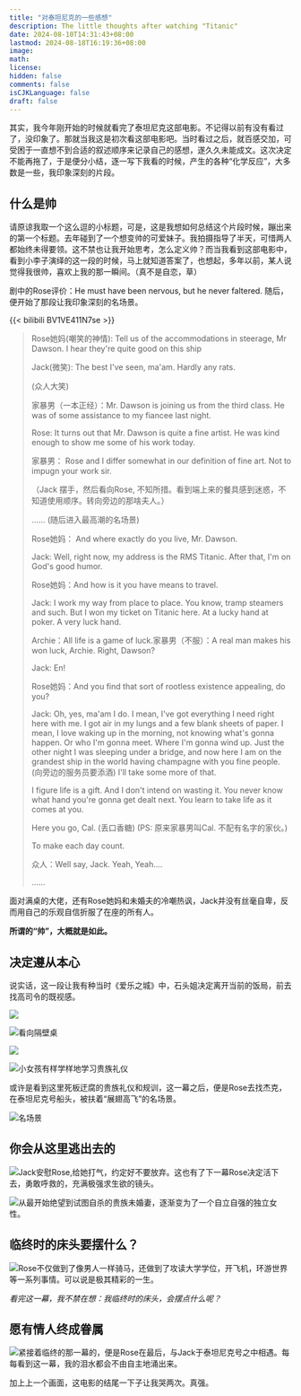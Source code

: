 ```yaml
---
title: "对泰坦尼克的一些感想"
description: The little thoughts after watching "Titanic"
date: 2024-08-10T14:31:43+08:00
lastmod: 2024-08-18T16:19:36+08:00
image: 
math: 
license: 
hidden: false
comments: false
isCJKLanguage: false
draft: false
---
```




其实，我今年刚开始的时候就看完了泰坦尼克这部电影。不记得以前有没有看过了，没印象了。那就当我这是初次看这部电影吧。当时看过之后，就百感交加，可受困于一直想不到合适的叙述顺序来记录自己的感想，遂久久未能成文。这次决定不能再拖了，于是便分小结，逐一写下我看的时候，产生的各种“化学反应”，大多数是一些，我印象深刻的片段。

## 什么是帅
请原谅我取一个这么逗的小标题，可是，这是我想如何总结这个片段时候，蹦出来的第一个标题。去年碰到了一个想变帅的可爱妹子。我拍摄指导了半天，可惜两人都始终未得要领。这不禁也让我开始思考，怎么定义帅？而当我看到这部电影中，看到小李子演绎的这一段的时候，马上就知道答案了，也想起，多年以前，某人说觉得我很帅，喜欢上我的那一瞬间。（真不是自恋，草）

剧中的Rose评价：He must have been nervous, but he never faltered. 随后，便开始了那段让我印象深刻的名场景。

{{< bilibili BV1VE411N7se >}}



> Rose她妈(嘲笑的神情): Tell us of the accommodations in steerage, Mr Dawson. I hear they're quite good on this ship
>
> Jack(微笑): The best I've seen, ma'am. Hardly any rats.
>
> (众人大笑)
>
> 家暴男（一本正经）：Mr. Dawson is joining us from the third class. He was of some assistance to my fiancee last night.
>
> Rose: It turns out that Mr. Dawson is quite a fine artist. He was kind enough to show me some of his work today.
>
>  家暴男： Rose and I differ somewhat in our definition of fine art. Not to impugn your work sir.
>
> （Jack 摆手，然后看向Rose, 不知所措。看到端上来的餐具感到迷惑，不知道使用顺序。转向旁边的那啥夫人。）
>
> ...... (随后进入最高潮的名场景)
>
> Rose她妈： And where exactly do you live, Mr. Dawson.
>
> Jack: Well, right now, my address is the RMS Titanic. After that, I'm on God's good humor.
>
> Rose她妈：And how is it you have means to travel.
>
> Jack: I work my way from place to place. You know, tramp steamers and such. But I won my ticket on Titanic here. At a lucky hand at poker. A very luck hand.
>
> Archie：All life is a game of luck.家暴男（不服）：A real man makes his won luck, Archie. Right, Dawson?
>
> Jack: En!
>
> Rose她妈：And you find that sort of rootless existence appealing, do you?
>
> Jack: Oh, yes, ma'am I do. I mean, I've got everything I need right here with me. I got air in my lungs and a few blank sheets of paper. I mean, I love waking up in the morning, not knowing what's gonna happen. Or who I'm gonna meet. Where I'm gonna wind up. Just the other night I was sleeping under a bridge, and now here I am on the grandest ship in the world having champagne with you fine people. (向旁边的服务员要添酒) I'll take some more of that.
>
> I figure life is a gift. And I don't intend on wasting it. You never know what hand you're gonna get dealt next. You learn to take life as it comes at you. 
>
> Here you go, Cal. (丢口香糖) (PS: 原来家暴男叫Cal. 不配有名字的家伙。)
>
> To make each day count.
>
> 众人：Well say, Jack. Yeah, Yeah....
>
> ......

面对满桌的大佬，还有Rose她妈和未婚夫的冷嘲热讽，Jack并没有丝毫自卑，反而用自己的乐观自信折服了在座的所有人。

**所谓的“帅”，大概就是如此。**

## 决定遵从本心

说实话，这一段让我有种当时《爱乐之城》中，石头姐决定离开当前的饭局，前去找高司令的既视感。

![](assets/mpv-shot0047.jpg)

![看向隔壁桌](assets/mpv-shot0048.jpg)

![](assets/mpv-shot0049.jpg)

![小女孩有样学样地学习贵族礼仪](assets/mpv-shot0050.jpg)

或许是看到这里死板迂腐的贵族礼仪和规训，这一幕之后，便是Rose去找杰克，在泰坦尼克号船头，被扶着“展翅高飞”的名场景。

![名场景](assets/mpv-shot0051.jpg)

## 你会从这里逃出去的

![Jack安慰Rose,给她打气，约定好不要放弃。这也有了下一幕Rose决定活下去，勇敢呼救的，充满极强求生欲的镜头。](assets/mpv-shot0053.jpg)

![从最开始绝望到试图自杀的贵族未婚妻，逐渐变为了一个自立自强的独立女性。](assets/mpv-shot0052.jpg)

## 临终时的床头要摆什么？

![Rose不仅做到了像男人一样骑马，还做到了攻读大学学位，开飞机，环游世界等一系列事情。可以说是极其精彩的一生。](assets/mpv-shot0054.jpg)

*看完这一幕，我不禁在想：我临终时的床头，会摆点什么呢？*

## 愿有情人终成眷属

![紧接着临终的那一幕的，便是Rose在最后，与Jack于泰坦尼克号之中相遇。每每看到这一幕，我的泪水都会不由自主地涌出来。](assets/mpv-shot0055.jpg)

加上上一个画面，这电影的结尾一下子让我哭两次。真强。
